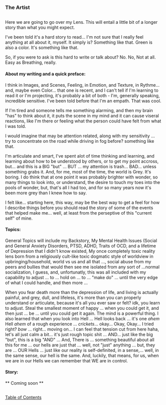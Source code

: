 ### The Artist
##

Here we are going to go over my Lens. This will entail a little bit of a longer story than what you might expect. 

I've been told it's a hard story to read... I'm not sure that I really feel anything at all about it, myself. It simply is? Something like that. Green is also a color. It's something like that. 

So, if you were to ask is this hard to write or talk about? No. No, Not at all. Easy as Breathing, really. 

#### About my writing and a quick preface: 

I think in Images, and Scenes, Feeling, in Emotion, and Texture, in Rythme... and, maybe even Color... that one is recent, and I can't tell if I'm learning to read it or I'm projecting, it's probably a bit of both - I'm, generally speaking, incredible sensitive. I've been told before that I'm an empath. That was cool. 

If I'm tired and someone tells me something alarming, and then my brain "has" to think about it, it puts the scene in my mind and it can cause viseral reactions, like I'm there or feeling what the person could have felt from what I was told. 

I would imagine that may be attention related, along with my sensitivity ... try to concentrate on the road while driving in fog before? something like that. 

I'm articulate and smart, I've spent alot of time thinking and learning, and learning about how to be understood by others, or to get my point accross, but... and this is a BIG "but" ... BUT ... my attention is trash... BAD... unless something grabs it. And, for me, most of the time, the world is Grey. It's boring. I do think that at one point it was probably brighter with wonder, so many things to look into, or understand, the desire to touch my toes into the pools of wonder, but, that's all I had too, and for so many years now it's been more grey than I knew how to say.   

I felt like... starting here, this way, may be the best way to get a feel for how I describe things before you should read the story of some of the events that helped make me... well, at least from the perseptive of this "current self" of mine. 

#### Topics:

General Topics will include my Backstory, My Mental Health Issues (Social and General Anxiety Disorders, PTSD, ADHD, Traits of OCD, and a lifetime of Depression that I didn't know existed, My once completely toxic reality lens born from a religiously cult-like toxic dogmatic style of worldview in upbringing/household, world vs us and all that ..., social abuse from my peers and bullies that would then see me isolated from any sort of ...normal socialization, I guess, and, unfortunatly, this was all included with my capability to adjust ... to ... hold on ... to ... "make do" ... until the very edge of what I could handle, and then more ...

When you fear death more than the depression of life, and living is actually painful, and grey, dull, and lifeless, it's more than you can properly understand or articulate, because it's all you ever saw or felt? idk, you learn to adjust. Steal the smallest moment of happy ... when you could get it, and then just ... be ... until you could get it again. The mind is a powerful thing.  I also learned that when you look into Hell ... Hell looks back ... it's one *ahem* Hell *ahem* of a rough experience ... *crickets*... okay... Okay, Okay... I tried right? *bow* ... right... moving on... I can feel that tension cut from here haha, let's all just calm a bit... it's just rough topic shit ... AND... just like the big "but", this is a big "AND" ... And, There is ... something beautiful about all this for me ... our hells are just that ... well, not "just" anything ... but, they are ... OUR Hells ... just like our reality is self-definited, in a sense,... well, in the same sense, our hell is the same. And, luckily, that means, for us, when we are in our Hells we can remember that WE are in control. 

#### Story:

** Coming soon **


##
[Table of Contents](https://github.com/mycroftwilde/devil-steps-in-a-myth-system/tree/main/ref_guide)
